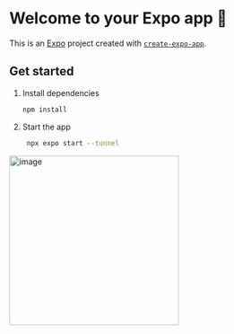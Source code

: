 # Welcome to your Expo app 👋

This is an [Expo](https://expo.dev) project created with [`create-expo-app`](https://www.npmjs.com/package/create-expo-app).

## Get started

1. Install dependencies

   ```bash
   npm install
   ```

2. Start the app

   ```bash
    npx expo start --tunnel
   ```
<img width="302" alt="image" src="https://github.com/user-attachments/assets/25c3511f-d09c-4ef1-8aba-505eaa59d97e" />
